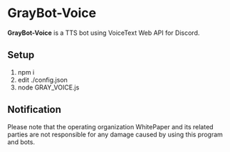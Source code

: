 # GrayBot-Voice

**GrayBot-Voice** is a TTS bot using VoiceText Web API for Discord.

## Setup

1. npm i
2. edit ./config.json
3. node GRAY_VOICE.js

## Notification
Please note that the operating organization WhitePaper and its related parties are not responsible for any damage caused by using this program and bots.
 
